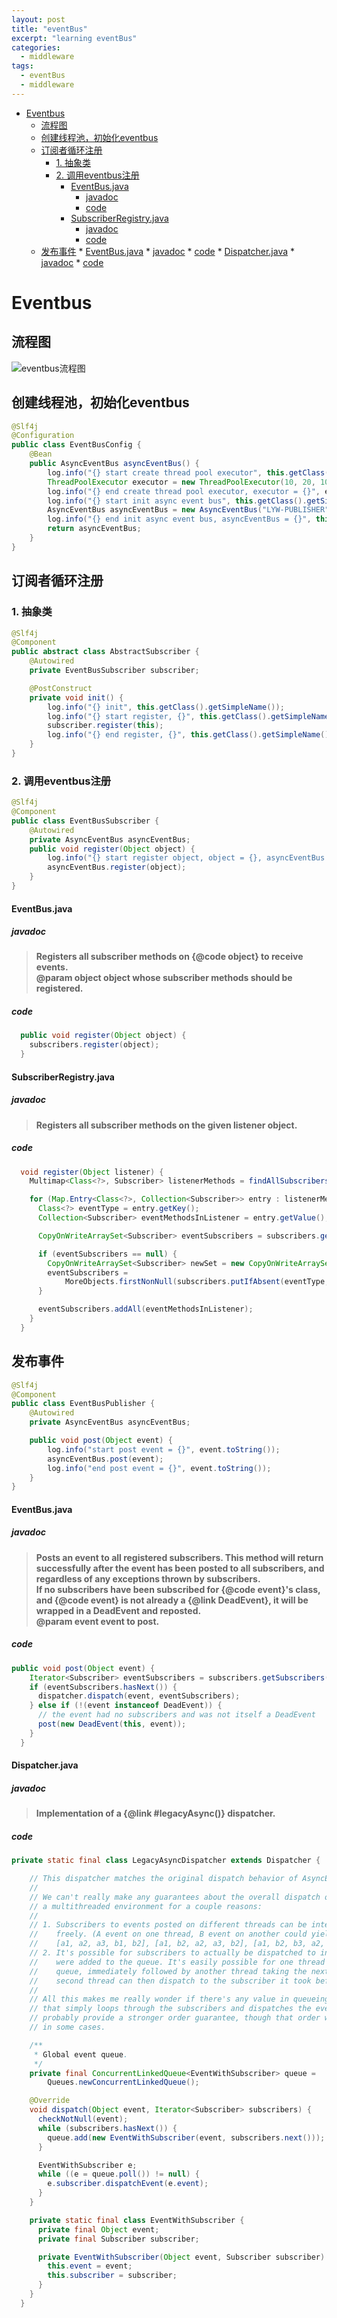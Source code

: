 ```yaml
---
layout: post
title: "eventBus"
excerpt: "learning eventBus"
categories:
  - middleware
tags:
  - eventBus
  - middleware
---
```

* [Eventbus](#eventbus)
   * [流程图](#流程图)
   * [创建线程池，初始化eventbus](#创建线程池初始化eventbus)
   * [订阅者循环注册](#订阅者循环注册)
      * [1. 抽象类](#1-抽象类)
      * [2. 调用eventbus注册](#2-调用eventbus注册)
         * [EventBus.java](#eventbusjava)
            * [javadoc](#javadoc)
            * [code](#code)
         * [SubscriberRegistry.java](#subscriberregistryjava)
            * [javadoc](#javadoc-1)
            * [code](#code-1)
   * [发布事件](#发布事件)
         * [EventBus.java](#eventbusjava-1)
            * [javadoc](#javadoc-2)
            * [code](#code-2)
         * [Dispatcher.java](#dispatcherjava)
            * [javadoc](#javadoc-3)
            * [code](#code-3)
# Eventbus
## 流程图
![eventbus流程图](https://raw.githubusercontent.com/LiuYaowei-Geek/LiuYaowei-Geek.github.io/master/_posts/pictures/Eventbus.png "eventbus流程图")
## 创建线程池，初始化eventbus
```java
@Slf4j
@Configuration
public class EventBusConfig {
    @Bean
    public AsyncEventBus asyncEventBus() {
        log.info("{} start create thread pool executor", this.getClass().getSimpleName());
        ThreadPoolExecutor executor = new ThreadPoolExecutor(10, 20, 10, TimeUnit.SECONDS, new LinkedBlockingQueue<>(1), new NamedThreadFactory("LYW-PUBLISHER"));
        log.info("{} end create thread pool executor, executor = {}", executor.toString());
        log.info("{} start init async event bus", this.getClass().getSimpleName());
        AsyncEventBus asyncEventBus = new AsyncEventBus("LYW-PUBLISHER", executor);
        log.info("{} end init async event bus, asyncEventBus = {}", this.getClass().getSimpleName(), asyncEventBus);
        return asyncEventBus;
    }
}
```
## 订阅者循环注册
### 1. 抽象类
```java
@Slf4j
@Component
public abstract class AbstractSubscriber {
    @Autowired
    private EventBusSubscriber subscriber;

    @PostConstruct
    private void init() {
        log.info("{} init", this.getClass().getSimpleName());
        log.info("{} start register, {}", this.getClass().getSimpleName(), this.toString());
        subscriber.register(this);
        log.info("{} end register, {}", this.getClass().getSimpleName(), this.toString());
    }
}
```  

### 2. 调用eventbus注册
```java
@Slf4j
@Component
public class EventBusSubscriber {
    @Autowired
    private AsyncEventBus asyncEventBus;
    public void register(Object object) {
        log.info("{} start register object, object = {}, asyncEventBus = {}", this.getClass().getSimpleName(), object.toString(), asyncEventBus.toString());
        asyncEventBus.register(object);
    }
}
```
#### EventBus.java
##### javadoc
>**Registers all subscriber methods on {@code object} to receive events.**  
>**@param object object whose subscriber methods should be registered.**  
##### code
```java
  public void register(Object object) {
    subscribers.register(object);
  }
```
#### SubscriberRegistry.java
##### javadoc
>**Registers all subscriber methods on the given listener object.**
##### code
```java
  void register(Object listener) {
    Multimap<Class<?>, Subscriber> listenerMethods = findAllSubscribers(listener);

    for (Map.Entry<Class<?>, Collection<Subscriber>> entry : listenerMethods.asMap().entrySet()) {
      Class<?> eventType = entry.getKey();
      Collection<Subscriber> eventMethodsInListener = entry.getValue();

      CopyOnWriteArraySet<Subscriber> eventSubscribers = subscribers.get(eventType);

      if (eventSubscribers == null) {
        CopyOnWriteArraySet<Subscriber> newSet = new CopyOnWriteArraySet<Subscriber>();
        eventSubscribers =
            MoreObjects.firstNonNull(subscribers.putIfAbsent(eventType, newSet), newSet);
      }

      eventSubscribers.addAll(eventMethodsInListener);
    }
  }
```
## 发布事件
```java
@Slf4j
@Component
public class EventBusPublisher {
    @Autowired
    private AsyncEventBus asyncEventBus;

    public void post(Object event) {
        log.info("start post event = {}", event.toString());
        asyncEventBus.post(event);
        log.info("end post event = {}", event.toString());
    }
}
```
#### EventBus.java
##### javadoc
>**Posts an event to all registered subscribers. This method will return successfully after the
event has been posted to all subscribers, and regardless of any exceptions thrown by
subscribers.**  
>**If no subscribers have been subscribed for {@code event}'s class, and {@code event} is not
already a {@link DeadEvent}, it will be wrapped in a DeadEvent and reposted.**  
>**@param event event to post.**

##### code
```java
public void post(Object event) {
    Iterator<Subscriber> eventSubscribers = subscribers.getSubscribers(event);
    if (eventSubscribers.hasNext()) {
      dispatcher.dispatch(event, eventSubscribers);
    } else if (!(event instanceof DeadEvent)) {
      // the event had no subscribers and was not itself a DeadEvent
      post(new DeadEvent(this, event));
    }
  }
```
#### Dispatcher.java
##### javadoc
>**Implementation of a {@link #legacyAsync()} dispatcher.**  
##### code
```java
private static final class LegacyAsyncDispatcher extends Dispatcher {

    // This dispatcher matches the original dispatch behavior of AsyncEventBus.
    //
    // We can't really make any guarantees about the overall dispatch order for this dispatcher in
    // a multithreaded environment for a couple reasons:
    //
    // 1. Subscribers to events posted on different threads can be interleaved with each other
    //    freely. (A event on one thread, B event on another could yield any of
    //    [a1, a2, a3, b1, b2], [a1, b2, a2, a3, b2], [a1, b2, b3, a2, a3], etc.)
    // 2. It's possible for subscribers to actually be dispatched to in a different order than they
    //    were added to the queue. It's easily possible for one thread to take the head of the
    //    queue, immediately followed by another thread taking the next element in the queue. That
    //    second thread can then dispatch to the subscriber it took before the first thread does.
    //
    // All this makes me really wonder if there's any value in queueing here at all. A dispatcher
    // that simply loops through the subscribers and dispatches the event to each would actually
    // probably provide a stronger order guarantee, though that order would obviously be different
    // in some cases.

    /**
     * Global event queue.
     */
    private final ConcurrentLinkedQueue<EventWithSubscriber> queue =
        Queues.newConcurrentLinkedQueue();

    @Override
    void dispatch(Object event, Iterator<Subscriber> subscribers) {
      checkNotNull(event);
      while (subscribers.hasNext()) {
        queue.add(new EventWithSubscriber(event, subscribers.next()));
      }

      EventWithSubscriber e;
      while ((e = queue.poll()) != null) {
        e.subscriber.dispatchEvent(e.event);
      }
    }

    private static final class EventWithSubscriber {
      private final Object event;
      private final Subscriber subscriber;

      private EventWithSubscriber(Object event, Subscriber subscriber) {
        this.event = event;
        this.subscriber = subscriber;
      }
    }
  }
```